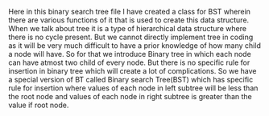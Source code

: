 Here in this binary search tree file I have created a class for BST wherein there are various functions of it that is used to create this data structure.
When we talk about tree it is a type of hierarchical data structure where there is no cycle present.
But we cannot directly implement tree in coding as it will be very much difficult to have a prior knowledge of how many child a node will have.
So for that we introduce Binary tree in which each node can have atmost two child of every node.
But there is no specific rule for insertion in binary tree which will create a lot of complications.
So we have a special version of BT called Binary search Tree(BST) which has specific rule for insertion 
where values of each node in left subtree will be less than the root node and values of each node in right subtree is greater than the value if root node.

